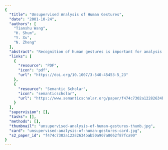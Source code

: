 ```yaml
---
{
  "title": "Unsupervised Analysis of Human Gestures",
  "date": "2001-10-24",
  "authors": [
    "Tianshu Wang",
    "H. Shum",
    "Y. Xu",
    "N. Zheng"
  ],
  "abstract": "Recognition of human gestures is important for analysis and indexing of video. To recognize human gestures on video, generally a large number of training examples for each individual gesture must be collected. This is a labor-intensive and error-prone process and is only feasible for a limited set of gestures. In this paper, we present an approach for automatically segmenting sequences of natural activities into atomic sections and clustering them. Our work is inspired by natural language processing where words are extracted from long sentences. We extract primitive gestures from sequences of human motion. Our approach contains two steps. First, the sequences of human motion are segmented into atomic components and clustered using a Hidden Markov Model. Thus we can represent the original sequences by discrete symbols. Then we extract lexicon from these discrete sequences by using an algorithm named COMPRESSIVE. Experimental results on music conducting gestures demonstrate the effectiveness of our approach.",
  "links": [
    {
      "resource": "PDF",
      "icon": "pdf",
      "url": "https://doi.org/10.1007/3-540-45453-5_23"
    },
    {
      "resource": "Semantic Scholar",
      "icon": "semanticscholar",
      "url": "https://www.semanticscholar.org/paper/f474c7302a12282634bab50a907a8062f87fca90"
    }
  ],
  "supervision": [],
  "tasks": [],
  "methods": [],
  "thumbnail": "unsupervised-analysis-of-human-gestures-thumb.jpg",
  "card": "unsupervised-analysis-of-human-gestures-card.jpg",
  "s2_paper_id": "f474c7302a12282634bab50a907a8062f87fca90"
}
---
```



